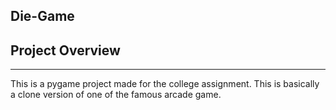 ## Die-Game

## Project Overview
----------------------------

This is a pygame project made for the college assignment. This is basically a clone version of one of the famous arcade game.

